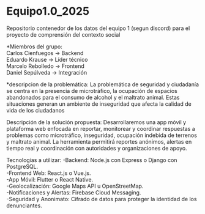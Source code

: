 # Equipo1.0_2025
Repositorio contenedor de los datos del equipo 1 (segun discord) para el proyecto de comprensión del contexto social

*Miembros del grupo: <br>
Carlos Cienfuegos -> Backend <br>
Eduardo Krause -> Líder técnico <br>
Marcelo Rebolledo -> Frontend <br>
Daniel Sepúlveda -> Integración <br>

*descripcion de la problemática:
La problemática de seguridad y ciudadanía se centra en la presencia de microtráfico, la ocupación de espacios
abandonados para el consumo de alcohol y el maltrato animal. Estas situaciones generan un ambiente de inseguridad
que afecta la calidad de vida de los ciudadanos

Descripción de la solución propuesta:
Desarrollaremos una app móvil y plataforma web enfocada en reportar, monitorear y coordinar respuestas a problemas
como microtráfico, inseguridad, ocupación indebida de terrenos y maltrato animal. 
La herramienta permitirá reportes anónimos, alertas en tiempo real y coordinación con autoridades y organizaciones de apoyo.

Tecnologias a utilizar:
-Backend: Node.js con Express o Django con PostgreSQL.<br>
-Frontend Web: React.js o Vue.js.<br>
-App Móvil: Flutter o React Native.<br>
-Geolocalización: Google Maps API u OpenStreetMap.<br>
-Notificaciones y Alertas: Firebase Cloud Messaging.<br>
-Seguridad y Anonimato: Cifrado de datos para proteger la identidad de los denunciantes.<br>
